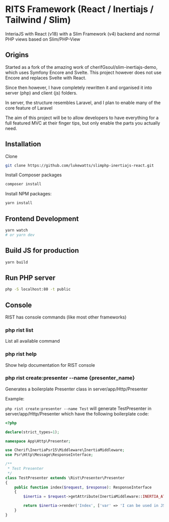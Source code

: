 # RITS Framework (React / Inertiajs / Tailwind / Slim)

InteriaJS with React (v18) with a Slim Framework (v4) backend and normal PHP views based on Slim/PHP-View

## Origins

Started as a fork of the amazing work of cherifGsoul/slim-inertiajs-demo, which uses Symfony Encore and Svelte. This project however does not use Encore and replaces Svelte with React.

Since then however, I have completely rewritten it and organised it into server (php) and client (js) folders.

In server, the structure resembles Laravel, and I plan to enable many of the core feature of Laravel

The aim of this project will be to allow developers to have everything for a full featured MVC at their finger tips, but only enable the parts you actually need.

## Installation

Clone

```bash
git clone https://github.com/lukewatts/slimphp-inertiajs-react.git
```

Install Composer packages

```bash
composer install
```

Install NPM packages:

```bash
yarn install
```

## Frontend Development

```bash
yarn watch
# or yarn dev
```

## Build JS for production

```bash
yarn build
```

## Run PHP server

```bash
php -S localhost:80 -t public
```

## Console

RIST has console commands (like most other frameworks)

### php rist list

List all available command

### php rist help

Show help documentation for RIST console

### php rist create:presenter --name {presenter_name}

Generates a boilerplate Presenter class in server/app/Http/Presenter

Example:

`php rist create:presenter --name Test` will generate TestPresenter in server/app/Http/Presenter which have the following boilerplate code:

```php
<?php

declare(strict_types=1);

namespace App\Http\Presenter;

use Cherif\InertiaPsr15\Middleware\InertiaMiddleware;
use Psr\Http\Message\ResponseInterface;

/**
 * Test Presenter
 */
class TestPresenter extends \Rist\Presenter\Presenter
{
	public function index($request, $response): ResponseInterface
	{
		$inertia = $request->getAttribute(InertiaMiddleware::INERTIA_ATTRIBUTE);

		return $inertia->render('Index', ['var' => 'I can be used in JSX!']);
	}
}
```
